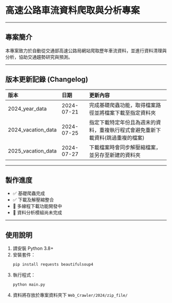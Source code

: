 # 高速公路車流資料爬取與分析專案

---

## 專案簡介
本專案致力於自動從交通部高速公路局網站爬取歷年車流資料，並進行資料清理與分析，協助交通趨勢研究與預測。

---

## 版本更新記錄 (Changelog)

| 版本    | 日期       | 更新內容                                   |
|:--------|:-----------|:-------------------------------------------|
| 2024_year_data | 2024-07-21 | 完成基礎爬蟲功能，取得檔案路徑並將檔案下載至指定資料夾 | 
| 2024_vacation_data | 2024-07-25 | 指定下載特定年份且為週末的資料，重複執行程式會避免重新下載資料(跳過重複的檔案) |
| 2025_vacation_data | 2024-07-27 | 下載檔案時會同步解壓縮檔案，並另存至新建的資料夾| 

---

## 製作進度

- ✅ 基礎爬蟲完成  
- ✅ 下載及解壓縮整合  
- 🔄 多線程下載功能開發中  
- 🔄 資料分析模組尚未完成  

---

## 使用說明

1. 請安裝 Python 3.8+  
2. 安裝套件：
    ```bash
    pip install requests beautifulsoup4
    ```
3. 執行程式：
    ```bash
    python main.py
    ```
4. 資料將存放於專案資料夾下 `Web_Crawler/2024/zip_file/`

